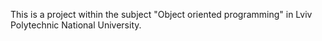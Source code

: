 This is a project within the subject "Object oriented programming" in Lviv Polytechnic National University.
